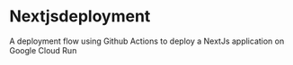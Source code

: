 # Nextjsdeployment
A deployment flow using Github Actions to deploy a NextJs application on Google Cloud Run

